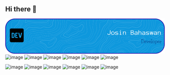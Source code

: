 ## Hi there 👋

![Josin Bahaswan](img/github-header-banner.png)
![image]({https://img.shields.io/badge/HTML5-E34F26?style=for-the-badge&logo=html5&logoColor=white})
![image]({https://img.shields.io/badge/CSS3-1572B6?style=for-the-badge&logo=css3&logoColor=white})
![image]({https://img.shields.io/badge/CSS3-1572B6?style=for-the-badge&logo=css3&logoColor=white})
![image]({https://img.shields.io/badge/C%23-239120?style=for-the-badge&logo=csharp&logoColor=white})
![image]({https://img.shields.io/badge/PHP-777BB4?style=for-the-badge&logo=php&logoColor=white})
![image]({https://img.shields.io/badge/JavaScript-323330?style=for-the-badge&logo=javascript&logoColor=F7DF1E})

![image]({https://img.shields.io/badge/HTML5-E34F26?style=for-the-badge&logo=html5&logoColor=white})
![image]({https://img.shields.io/badge/CSS3-1572B6?style=for-the-badge&logo=css3&logoColor=white})
![image]({https://img.shields.io/badge/CSS3-1572B6?style=for-the-badge&logo=css3&logoColor=white})
![image]({https://img.shields.io/badge/C%23-239120?style=for-the-badge&logo=csharp&logoColor=white})
![image]({https://img.shields.io/badge/PHP-777BB4?style=for-the-badge&logo=php&logoColor=white})
![image]({https://img.shields.io/badge/JavaScript-323330?style=for-the-badge&logo=javascript&logoColor=F7DF1E})

<!--
**JosinBahaswan/JosinBahaswan** is a ✨ _special_ ✨ repository because its `README.md` (this file) appears on your GitHub profile.

![image]({BadgeURLHere})

Here are some ideas to get you started:

- 🔭 I’m currently working on ...
- 🌱 I’m currently learning ...
- 👯 I’m looking to collaborate on ...
- 🤔 I’m looking for help with ...
- 💬 Ask me about ...
- 📫 How to reach me: ...
- 😄 Pronouns: ...
- ⚡ Fun fact: ...
-->
